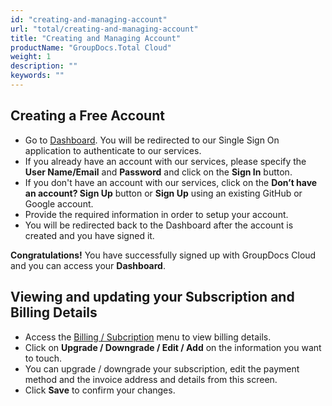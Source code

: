 ```yaml
---
id: "creating-and-managing-account"
url: "total/creating-and-managing-account"
title: "Creating and Managing Account"
productName: "GroupDocs.Total Cloud"
weight: 1
description: ""
keywords: ""
---
```


## Creating a Free Account

* Go to [Dashboard](https://dashboard.groupdocs.cloud). You will be redirected to our Single Sign On application to authenticate to our services.
* If you already have an account with our services, please specify the **User Name/Email** and **Password** and click on the **Sign In** button.
* If you don't have an account with our services, click on the **Don’t have an account? Sign Up** button or **Sign Up** using an existing GitHub or Google account.
* Provide the required information in order to setup your account.
* You will be redirected back to the Dashboard after the account is created and you have signed it.

**Congratulations!** You have successfully signed up with GroupDocs Cloud and you can access your **Dashboard**.

## Viewing and updating your Subscription and Billing Details

* Access the [Billing / Subcription](https://dashboard.groupdocs.cloud/billing/subscription) menu to view billing details.
* Click on **Upgrade / Downgrade / Edit / Add** on the information you want to touch.
* You can upgrade / downgrade your subscription, edit the payment method and the invoice address and details from this screen.
* Click **Save** to confirm your changes.

